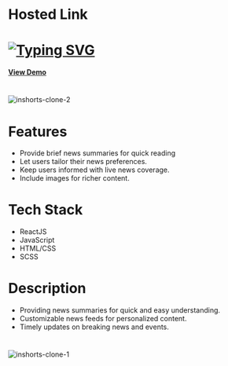 <h1>Hosted Link</h1>
<h1>
  <a href="https://git.io/typing-svg"><img src="https://readme-typing-svg.herokuapp.com?font=Fira+Code&pause=1000&width=435&lines=This+is+my+Inshorts+Clone+Project+%F0%9F%A4%A9;Hi+Guys!+%F0%9F%91%8B" alt="Typing SVG" /></a>
</h1>


[**View Demo**](https://inshorts-dipayan.vercel.app/)

<h1></h1>

![inshorts-clone-2](https://github.com/dipayanmaji/inshorts_clone/assets/121128467/253d6bc8-5c94-40d7-a07d-f605294921fd)

<h1></h1>
<h1>Features</h1>
<ul>
  <li>Provide brief news summaries for quick reading</li>
  <li>Let users tailor their news preferences.</li>
  <li>Keep users informed with live news coverage.</li>
  <li>Include images for richer content.</li>
</ul>

<h1>Tech Stack</h1>
<ul>
  <li>ReactJS</li>
  <li>JavaScript</li>
  <li>HTML/CSS</li>
  <li>SCSS</li>
</ul>

<h1>Description</h1>
<ul>
  <li>Providing news summaries for quick and easy understanding.</li>
  <li>Customizable news feeds for personalized content.</li>
  <li>Timely updates on breaking news and events.</li>
</ul>
<h1></h1>

![inshorts-clone-1](https://github.com/dipayanmaji/inshorts_clone/assets/121128467/95453d6c-c455-4191-b596-2f08d632aa77)
